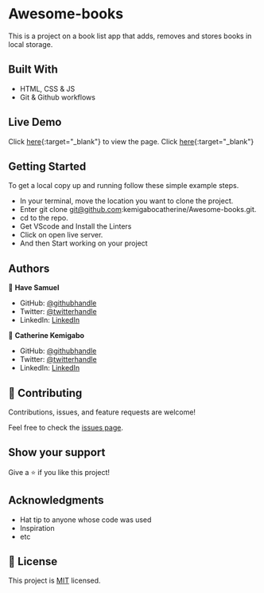 # Awesome-books

This is a project on a book list app that adds, removes and stores books in local storage.

## Built With

- HTML, CSS & JS
- Git & Github workflows

## Live Demo

Click [here](https://kemigabocatherine.github.io/Awesome-books/){:target="_blank"} to view the page.
Click [here](https://www.geeksforgeeks.org/){:target="_blank"} 

## Getting Started

To get a local copy up and running follow these simple example steps.

- In your terminal, move the location you want to clone the project.
- Enter git clone git@github.com:kemigabocatherine/Awesome-books.git.
- cd to the repo.
- Get VScode and Install the Linters
- Click on open live server.
- And then Start working on your project

## Authors

👤 **Have Samuel**

- GitHub: [@githubhandle](https://github.com/)
- Twitter: [@twitterhandle](https://twitter.com/home )
- LinkedIn: [LinkedIn](https://www.linkedin.com/)

👤 **Catherine Kemigabo**

- GitHub: [@githubhandle](https://github.com/kemigabocatherine)
- Twitter: [@twitterhandle](https://twitter.com/home?lang=en)
- LinkedIn: [LinkedIn](https://www.linkedin.com/feed/)

## 🤝 Contributing

Contributions, issues, and feature requests are welcome!

Feel free to check the [issues page](../../issues/).

## Show your support

Give a ⭐️ if you like this project!

## Acknowledgments

- Hat tip to anyone whose code was used
- Inspiration
- etc

## 📝 License

This project is [MIT](./MIT.md) licensed.
